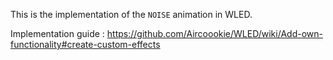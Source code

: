 This is the implementation of the `NOISE` animation in WLED.

Implementation guide : https://github.com/Aircoookie/WLED/wiki/Add-own-functionality#create-custom-effects
